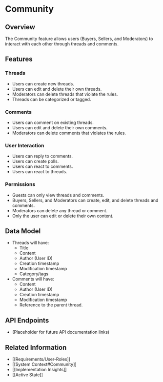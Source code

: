 # Community

## Overview

The Community feature allows users (Buyers, Sellers, and Moderators) to interact with each other through threads and comments.

## Features

### Threads

*   Users can create new threads.
*   Users can edit and delete their own threads.
*   Moderators can delete threads that violate the rules.
*   Threads can be categorized or tagged.

### Comments

*   Users can comment on existing threads.
*   Users can edit and delete their own comments.
*  Moderators can delete comments that violates the rules.

### User Interaction

*   Users can reply to comments.
* Users can create polls.
*   Users can react to comments.
* Users can react to threads.

### Permissions

*   Guests can only view threads and comments.
*   Buyers, Sellers, and Moderators can create, edit, and delete threads and comments.
*   Moderators can delete any thread or comment.
*  Only the user can edit or delete their own content.

## Data Model

*   Threads will have:
    *   Title
    *   Content
    *   Author (User ID)
    *   Creation timestamp
    *   Modification timestamp
    *   Category/tags
*   Comments will have:
    *   Content
    *   Author (User ID)
    *   Creation timestamp
    *   Modification timestamp
    *   Reference to the parent thread.

## API Endpoints

*   (Placeholder for future API documentation links)

## Related Information

*   [[Requirements/User-Roles]]
*   [[System Context#Community]]
*   [[Implementation Insights]]
* [[Active State]]
